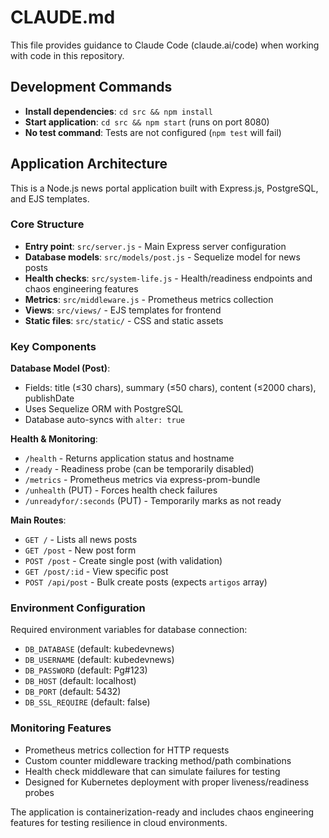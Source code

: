 # CLAUDE.md

This file provides guidance to Claude Code (claude.ai/code) when working with code in this repository.

## Development Commands

- **Install dependencies**: `cd src && npm install`
- **Start application**: `cd src && npm start` (runs on port 8080)
- **No test command**: Tests are not configured (`npm test` will fail)

## Application Architecture

This is a Node.js news portal application built with Express.js, PostgreSQL, and EJS templates.

### Core Structure
- **Entry point**: `src/server.js` - Main Express server configuration
- **Database models**: `src/models/post.js` - Sequelize model for news posts
- **Health checks**: `src/system-life.js` - Health/readiness endpoints and chaos engineering features
- **Metrics**: `src/middleware.js` - Prometheus metrics collection
- **Views**: `src/views/` - EJS templates for frontend
- **Static files**: `src/static/` - CSS and static assets

### Key Components

**Database Model (Post)**:
- Fields: title (≤30 chars), summary (≤50 chars), content (≤2000 chars), publishDate
- Uses Sequelize ORM with PostgreSQL
- Database auto-syncs with `alter: true`

**Health & Monitoring**:
- `/health` - Returns application status and hostname
- `/ready` - Readiness probe (can be temporarily disabled)
- `/metrics` - Prometheus metrics via express-prom-bundle
- `/unhealth` (PUT) - Forces health check failures
- `/unreadyfor/:seconds` (PUT) - Temporarily marks as not ready

**Main Routes**:
- `GET /` - Lists all news posts
- `GET /post` - New post form
- `POST /post` - Create single post (with validation)
- `GET /post/:id` - View specific post
- `POST /api/post` - Bulk create posts (expects `artigos` array)

### Environment Configuration
Required environment variables for database connection:
- `DB_DATABASE` (default: kubedevnews)
- `DB_USERNAME` (default: kubedevnews) 
- `DB_PASSWORD` (default: Pg#123)
- `DB_HOST` (default: localhost)
- `DB_PORT` (default: 5432)
- `DB_SSL_REQUIRE` (default: false)

### Monitoring Features
- Prometheus metrics collection for HTTP requests
- Custom counter middleware tracking method/path combinations
- Health check middleware that can simulate failures for testing
- Designed for Kubernetes deployment with proper liveness/readiness probes

The application is containerization-ready and includes chaos engineering features for testing resilience in cloud environments.
